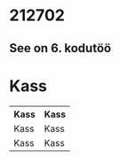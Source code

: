 # 212702
## See on 6. kodutöö
<!DOCTYPE html>
<html>
<head>


</style>
</head>
<body>

<h1>Kass</h1>

<table>
  <tr>
    <th>Kass</th>
    <th>Kass</th>
  </tr>
  <tr>
    <td>Kass</td>
    <td>Kass</td>
  </tr>
  <tr>
    <td>Kass</td>
    <td>Kass</td>
  </tr>
</table>

</body>
</html>

